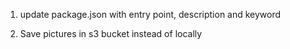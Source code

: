 <!-- To-Do -->

1. update package.json with entry point, description and keyword

2. Save pictures in s3 bucket instead of locally